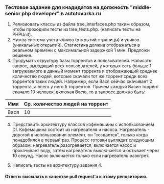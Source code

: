 ### Тестовое задание для кнадидатов на должность "middle-senior php developer" в autotovarka.ru

1. Релизиовать классы из файла tree_interfaces.php таким образом, чтобы проходили тесты из tree_tests.php. (написать тесты на PHPUnit).
2. Нужна система учета кликов (открытий страницы) и уников (уникальных открытий). Статистика должна отображаться в реальном времени с максимальной задержкой 1 мин. Предложи решение.
3. Продумать структуру базы торрентов и пользователей. Написать запрос, выводящий всех пользователей, у которых есть больше 1 загружаемого в данный момент торрента и отображающий среднее количество людей, которые скачали тот же торрент среди всех торрентов таких людей. Например, если Вася сейчас скачивает 2 торрента, а всего у него 5 торрентов. Причем каждый Васин торрент скачало 10 человек, включая Васю, то в запросе должно быть: 

  | Имя           | Ср. количество людей на торрент |
  | ------------- |-------------------------------- |
  | Вася          | 10                              |
  
4. Представить архитектуру классов кофемашины с использованием DI. Кофемашина состоит из нагревателя и насоса. Нагреватель - дорогой в использовании элемент, он “создается”, только когда понадобился в первый раз. Процесс готовки выглядит следующим образом: нагреватель разогревается, включается насос и прокачивает воду, затем нагреватель выключается и остывает через 10 секунд. Насос включается только если нагреватель разогрет.

5. Написать тесты на архитектуру задания 4.

#### Ответы высылать в качестве pull request'а к этому репозиторию.
